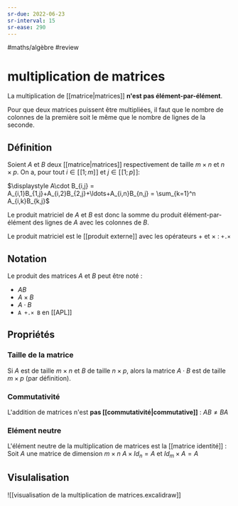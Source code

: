```yaml
---
sr-due: 2022-06-23
sr-interval: 15
sr-ease: 290
---
```


#maths/algèbre #review 
# multiplication de matrices

La multiplication de [[matrice|matrices]] **n'est pas élément-par-élément**.

Pour que deux matrices puissent être multipliées, il faut que le nombre de colonnes de la première soit le même que le nombre de lignes de la seconde.

## Définition

Soient $A$ et $B$ deux [[matrice|matrices]] respectivement de taille $m\times n$ et $n\times p$. On a, pour tout $i\in [\![1;m]\!]$ et $j\in[\![1;p]\!]$:

$\displaystyle A\cdot B_{i,j} = A_{i,1}B_{1,j}+A_{i,2}B_{2,j}+\ldots+A_{i,n}B_{n,j} = \sum_{k=1}^n A_{i,k}B_{k,j}$

Le produit matriciel de $A$ et $B$ est donc la somme du produit élément-par-élément des lignes de $A$ avec les colonnes de $B$.

Le produit matriciel est le [[produit externe]] avec les opérateurs $+$ et $\times$ : `+.×`

## Notation
Le produit des matrices $A$ et $B$ peut être noté :
 - $AB$
 - $A\times B$
 - $A\cdot B$
 - `A +.× B` en [[APL]]

## Propriétés
### Taille de la matrice
Si $A$ est de taille $m\times n$ et $B$ de taille $n\times p$, alors la matrice $A\cdot B$ est de taille $m\times p$ (par définition).

### Commutativité
L'addition de matrices n'est **pas [[commutativité|commutative]]** :
$AB \neq BA$

### Elément neutre
L'élément neutre de la multiplication de matrices est la [[matrice identité]] :
Soit $A$ une matrice de dimension $m\times n$
$A\times Id_n = A$ et $Id_m\times A = A$


## Visulalisation
![[visualisation de la multiplication de matrices.excalidraw]]
